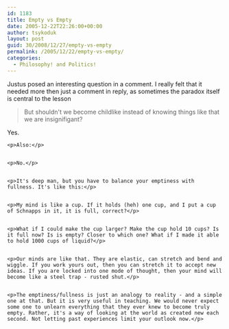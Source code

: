 ```yaml
---
id: 1183
title: Empty vs Empty
date: 2005-12-22T22:26:00+00:00
author: tsykoduk
layout: post
guid: 30/2008/12/27/empty-vs-empty
permalink: /2005/12/22/empty-vs-empty/
categories:
  - Philosophy! and Politics!
---
```

Justus posed an interesting question in a comment. I really felt that it needed more then just a comment in reply, as sometimes the paradox itself is central to the lesson
<blockquote>But shouldn't we become childlike instead of knowing things like that we are insignifigant?</blockquote>
Yes.

	<p>Also:</p>


	<p>No.</p>


	<p>It's deep man, but you have to balance your emptiness with fullness. It's like this:</p>


	<p>My mind is like a cup. If it holds (heh) one cup, and I put a cup of Schnapps in it, it is full, correct?</p>


	<p>What if I could make the cup larger? Make the cup hold 10 cups? Is it full now? Is is empty? Closer to which one? What if I made it able to hold 1000 cups of liquid?</p>


	<p>Our minds are like that. They are elastic, can stretch and bend and wiggle. If you work yours out, then you can stretch it to accept new ideas. If you are locked into one mode of thought, then your mind will become like a steel trap - rusted shut.</p>


	<p>The emptiness/fullness is just an analogy to reality - and a simple one at that. But it is very useful in teaching. We would never expect some one to unlearn everything that they ever knew to become truly empty. Rather, it's a way of looking at the world as created new each second. Not letting past experiences limit your outlook now.</p>